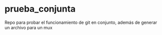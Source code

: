 # prueba_conjunta
Repo para probar el funcionamiento de git en conjunto, además de generar un archivo para un mux
